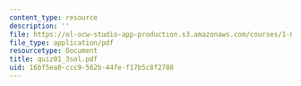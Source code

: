```yaml
---
content_type: resource
description: ''
file: https://ol-ocw-studio-app-production.s3.amazonaws.com/courses/1-017-computing-and-data-analysis-for-environmental-applications-fall-2003/16bf5ea0ccc9562b44fef17b5c8f2788_quiz01_3sol.pdf
file_type: application/pdf
resourcetype: Document
title: quiz01_3sol.pdf
uid: 16bf5ea0-ccc9-562b-44fe-f17b5c8f2788
---
```

